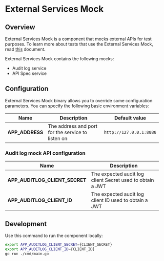# External Services Mock

## Overview

External Services Mock is a component that mocks external APIs for test purposes. To learn more about tests that use the External Services Mock, read [this](https://github.com/kfurgol/compass/blob/master/tests/director/external-services-mock-integration/README.md) document.

External Services Mock contains the following mocks:
* Audit log service
* API Spec service

## Configuration

External Services Mock binary allows you to override some configuration parameters. You can specify the following basic environment variables:

| Name                             | Description                                                       | Default value            | 
| ---------------------------------| ----------------------------------------------------------------- | ------------------------ | 
| **APP_ADDRESS**                  | The address and port for the service to listen on                 | `http://127.0.0.1:8080`  | 

### Audit log mock API configuration
| Name                             | Description                                                                       | 
| -------------------------------- | --------------------------------------------------------------------------------- | 
| **APP_AUDITLOG_CLIENT_SECRET**   | The expected audit log client Secret used to obtain a JWT         | 
| **APP_AUDITLOG_CLIENT_ID**       | The expected audit log client ID used to obtain a JWT              | 

## Development

Use this command to run the component locally:

```bash
export APP_AUDITLOG_CLIENT_SECRET={CLIENT_SECRET}
export APP_AUDITLOG_CLIENT_ID={CLIENT_ID}
go run ./cmd/main.go
```
